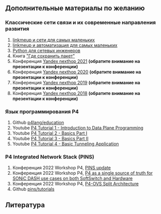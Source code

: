 ## Дополнительные материалы по желанию
### Классические сети связи и их современные направления развития
1. [linkmeup и сети для самых маленьких](https://linkmeup.ru/sdsm/)
2. [linkmeup и автоматизация для самых маленьких](https://linkmeup.ru/adsm/)
3. [Python для сетевых инженеров](https://pyneng.readthedocs.io/ru/latest/)
4. Книга ["Где сохранить пакет"](https://where-to-store-the-packet.readthedocs.io/)
5. Конференция [Yandex nexthop 2021](https://events.yandex.ru/events/nexthop2021) **(обратите внимание на презентации к конференции)**
6. Конференция [Yandex nexthop 2020](https://events.yandex.ru/events/nexthop2020) **(обратите внимание на презентации к конференции)**
7. Конференция [Yandex nexthop 2019](https://events.yandex.ru/events/nexthop2019) **(обратите внимание на презентации к конференции)**
8. Конференция [Yandex nexthop 2018](https://events.yandex.ru/events/nexthop2018) **(обратите внимание на презентации к конференции)**

### Язык программирования P4
1. Github [p4lang/education](https://github.com/p4lang/education/wiki/courses)
2. Youtube [P4 Tutorial 1 - Introduction to Data Plane Programming](https://www.youtube.com/watch?v=4w-jEr99pBE)
3. Youtube [P4 Tutorial 2 - Basics Part I](https://www.youtube.com/watch?v=cvDtVobw9wE)
4. Youtube [P4 Tutorial 3 - Basics Part II](https://www.youtube.com/watch?v=6LXtneLfAPI)
5. Youtube [P4 Tutorial 4 - Basic Tunneling Application](https://www.youtube.com/watch?v=KlEi87XYMBE)

### P4 Integrated Network Stack (PINS)
1. Конференция 2022 Workshop P4, [PINS update](https://opennetworking.org/wp-content/uploads/2022/05/PINS-Update-Final-Slide-Deck.pdf)
2. Конференция 2022 Workshop P4, [P4 as a single source of truth for SONiC DASH use cases on both SoftSwitch and Hardware](https://opennetworking.org/wp-content/uploads/2022/05/Reshma-Sudarshan-Chris-Sommers-Final-Slide-Deck.pdf)
3. Конференция 2022 Workshop P4, [P4-OVS Split Architecture](https://opennetworking.org/wp-content/uploads/2022/05/P4-OVS-Split-Architecture-Final-Slide-Deck.pdf)
4. Github [pins/tutorials](https://github.com/pins/tutorials)
## Литература

